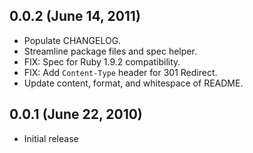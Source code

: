 ## 0.0.2 (June 14, 2011)

- Populate CHANGELOG.
- Streamline package files and spec helper.
- FIX: Spec for Ruby 1.9.2 compatibility.
- FIX: Add `Content-Type` header for 301 Redirect.
- Update content, format, and whitespace of README.


## 0.0.1 (June 22, 2010)

- Initial release
